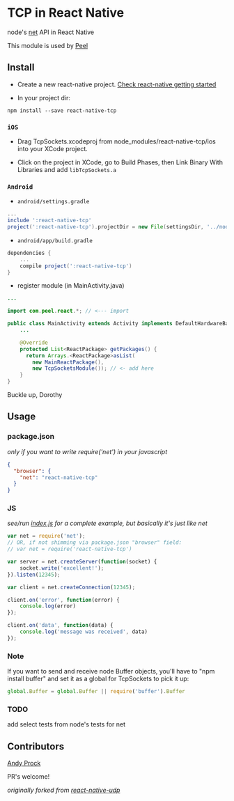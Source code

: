 # TCP in React Native

node's [net](https://nodejs.org/api/net.html) API in React Native

This module is used by [Peel](http://www.peel.com/)

## Install

* Create a new react-native project. [Check react-native getting started](http://facebook.github.io/react-native/docs/getting-started.html#content)

* In your project dir:
```
npm install --save react-native-tcp
```

### `iOS`

* Drag TcpSockets.xcodeproj from node_modules/react-native-tcp/ios into your XCode project.

* Click on the project in XCode, go to Build Phases, then Link Binary With Libraries and add `libTcpSockets.a`

### `Android`

* `android/settings.gradle`

```gradle
...
include ':react-native-tcp'
project(':react-native-tcp').projectDir = new File(settingsDir, '../node_modules/react-native-tcp/android/core')
```
* `android/app/build.gradle`

```gradle
dependencies {
	...
	compile project(':react-native-tcp')
}
```

* register module (in MainActivity.java)

```java
...

import com.peel.react.*; // <--- import

public class MainActivity extends Activity implements DefaultHardwareBackBtnHandler {
	...

    @Override
    protected List<ReactPackage> getPackages() {
      return Arrays.<ReactPackage>asList(
        new MainReactPackage(),
        new TcpSocketsModule()); // <- add here 
    }
}
```

Buckle up, Dorothy

## Usage

### package.json

_only if you want to write require('net') in your javascript_

```json
{
  "browser": {
    "net": "react-native-tcp"
  }
}
```

### JS

_see/run [index.js](examples/rctsockets) for a complete example, but basically it's just like net_

```js
var net = require('net');
// OR, if not shimming via package.json "browser" field:
// var net = require('react-native-tcp')

var server = net.createServer(function(socket) {
	socket.write('excellent!');
}).listen(12345);

var client = net.createConnection(12345);

client.on('error', function(error) {
	console.log(error)
});

client.on('data', function(data) {
	console.log('message was received', data)
});
```

### Note

If you want to send and receive node Buffer objects, you'll have to "npm install buffer" and set it as a global for TcpSockets to pick it up:

```js
global.Buffer = global.Buffer || require('buffer').Buffer
```

### TODO

add select tests from node's tests for net

## Contributors

[Andy Prock](https://github.com/aprock)  

PR's welcome!



_originally forked from [react-native-udp](https://github.com/tradle/react-native-udp)_
